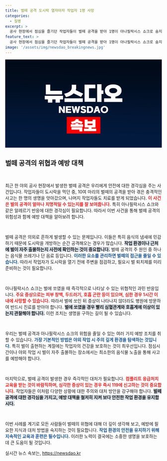 ```yaml
---
title: 벌떼 공격 도시락 열자마자 작업자 1명 사망
categories:
  - 질병
excerpt: >
  공사 현장에서 점심을 즐기던 작업자들이 벌떼 공격을 받아 1명이 아나필락시스 쇼크로 숨지는 안타까운 사고가 발생했습니다. 벌에 쏘였을 때의 위험성을 다시 한 번 깨닫게 하는 사건입니다.
feature_text: >
  공사 현장에서 점심을 즐기던 작업자들이 벌떼 공격을 받아 1명이 아나필락시스 쇼크로 숨지는 안타까운 사고가 발생했습니다. 벌에 쏘였을 때의 위험성을 다시 한 번 깨닫게 하는 사건입니다.
image: '/assets/img/newsdao_breakingnews.jpg'
---
```


<p><img src="/assets/img/newsdao_breakingnews.jpg" alt="flaretime 속보" /></p>

<h2 data-ke-size="size26">벌떼 공격의 위협과 예방 대책</h2>

<p data-ke-size="size16">&nbsp;</p>

<p>최근 한 야외 공사 현장에서 발생한 벌떼 공격은 우리에게 안전에 대한 경각심을 주는 사건입니다. 작업자들이 도시락을 먹던 중, 10여 마리의 벌떼의 공격을 받아 겪은 충격적인 사고는 한 명의 생명을 앗아갔으며, 나머지 작업자들도 치료를 받게 되었습니다. <b><span style="color: #ee2323;">이 사건은 벌의 공격이 얼마나 치명적일 수 있는지를 잘 보여줍니다.</span></b> 특히 아나필락시스 쇼크와 같은 알레르기 반응에 대한 경각심이 필요합니다. 따라서 이번 사건을 통해 벌떼 공격의 위험성과 함께 예방 대책을 알아보려 합니다.</p>

<p data-ke-size="size16">&nbsp;</p>

<p>벌떼 공격은 의외로 흔하게 발생할 수 있는 문제입니다. 이들은 특히 음식의 냄새에 민감하기 때문에 도시락을 개방하는 순간 공격해오는 경우가 많습니다. <b><span style="background-color: #21538527;">작업 환경이나 근처에 벌이 자주 출몰하는지 사전에 확인하는 것이 중요합니다.</span></b> 벌떼 공격의 주 원인 중 하나는 음식물 쓰레기나 단 음료 등입니다. <b><span style="color: #1a5490;">이러한 요소를 관리하면 벌떼의 접근을 줄일 수 있습니다.</span></b> 따라서 작업자가 도시락을 열기 전에 주변을 점검하고, 필요시 벌 퇴치제를 미리 준비하는 것이 필요합니다.</p>

<p data-ke-size="size16">&nbsp;</p>

<p>아나필락시스 쇼크는 벌에 쏘였을 때 즉각적으로 나타날 수 있는 위협적인 과민 반응입니다. <b><span style="color: #ee2323;">주요 증상으로는 피부 창백, 두드러기, 호흡 곤란 등이 있으며, 심한 경우 1시간 이내에 사망할 수 있습니다.</span></b> 따라서 벌에 쏘인 뒤 증상이 나타나지 않더라도 병원에 방문하여 반드시 진료를 받아야 합니다. <b><span style="background-color: #21538527;">벌에 쏘였을 경우 빨리 심혈관계와 호흡계에 이상이 있는지 관찰해야 합니다.</span></b> 이런 조치는 생명을 구하는 길이 될 수 있습니다.</p>

<p data-ke-size="size16">&nbsp;</p>

<p>우리는 벌떼 공격과 아나필락시스 쇼크의 위험을 줄일 수 있는 여러 가지 예방 조치를 취할 수 있습니다. <b><span style="color: #1a5490;">가장 기본적인 방법은 야외 작업 시 주의 깊게 환경을 탐색하는 것입니다.</span></b> 특히 벌이 출현하는 계절에는 작업자의 건강을 보호하는 것이 최우선입니다. 점심시간이나 야외 작업 시 벌이 자주 출몰하는 장소에서는 최소한의 음식물 노출을 통해 사고를 예방해야 합니다.</p>

<p data-ke-size="size16">&nbsp;</p>

<p>마지막으로, 벌떼 공격이 발생한 경우 즉각적인 대처가 필요합니다. <b><span style="color: #ee2323;">컴플리트 응급처치 교육을 받는 것이 바람직하며, 심각한 증상이 있는 경우 즉시 119에 신고하는 것이 중요합니다.</span></b> 작업자들은 이처럼 다양한 상황에 대한 주의와 대처 방안을 강구해야 합니다. <b><span style="background-color: #21538527;">벌떼 공격에 대한 경각심을 가지고, 예방 대책을 철저히 지켜 보다 안전한 작업 환경을 유지합시다.</span></b></p>

<p data-ke-size="size16">&nbsp;</p>

<p>이번 사례를 계기로 모든 사람들이 벌떼의 위협에 대해 더 깊이 생각해 보고, 예방에 필요한 지식과 대처 방법을 숙지하는 것이 필요합니다. <b><span style="color: #1a5490;">작업 환경의 안전을 유지하기 위해 지속적인 교육과 훈련은 필수입니다.</span></b> 이러한 노력이 결국에는 소중한 생명을 보호하는 데 큰 도움이 될 것입니다.</p>
실시간 뉴스 속보는, <a href="https://newsdao.kr" rel="dofollow">https://newsdao.kr</a>


